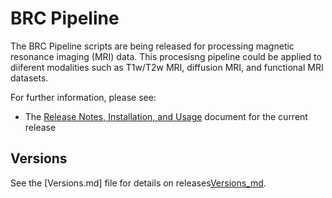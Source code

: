 # BRC Pipeline

The BRC Pipeline scripts are being released for processing magnetic resonance imaging (MRI) data. This procesisng pipeline could be applied to diiferent modalities such as T1w/T2w MRI, diffusion MRI, and functional MRI datasets.

For further information, please see:

* The [Release Notes, Installation, and Usage][release-install-use] document
  for the current release

## Versions

See the [Versions.md] file for details on releases[Versions_md].



<!-- References -->


[release-install-use]: https://github.com/SPMIC-UoN/BRC_Pipeline/wiki
[Versions_md]:https://github.com/SPMIC-UoN/BRC_Pipeline/Versions.md
